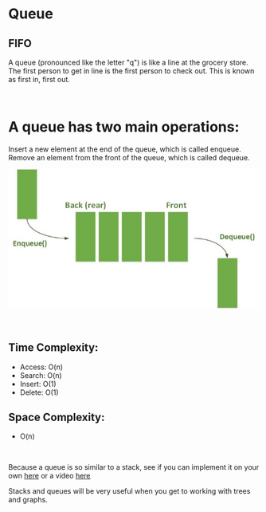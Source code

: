 # Queue
## FIFO

A queue (pronounced like the letter "q") is like a line at the grocery store. The first person to get in line is the first person to check out. This is known as first in, first out.

<br>

# A queue has two main operations:

Insert a new element at the end of the queue, which is called enqueue.
Remove an element from the front of the queue, which is called dequeue.

![image](images/queue.jpeg)

<br>

## Time Complexity:
* Access: O(n)
* Search: O(n)
* Insert: O(1)
* Delete: O(1)


## Space Complexity:
* O(n)

<br>

Because a queue is so similar to a stack, see if you can implement it on your own [here](https://www.javascripttutorial.net/javascript-queue/) or a video [here](https://www.youtube.com/watch?v=iY0Ab5z5jY0)

Stacks and queues will be very useful when you get to working with trees and graphs. 

